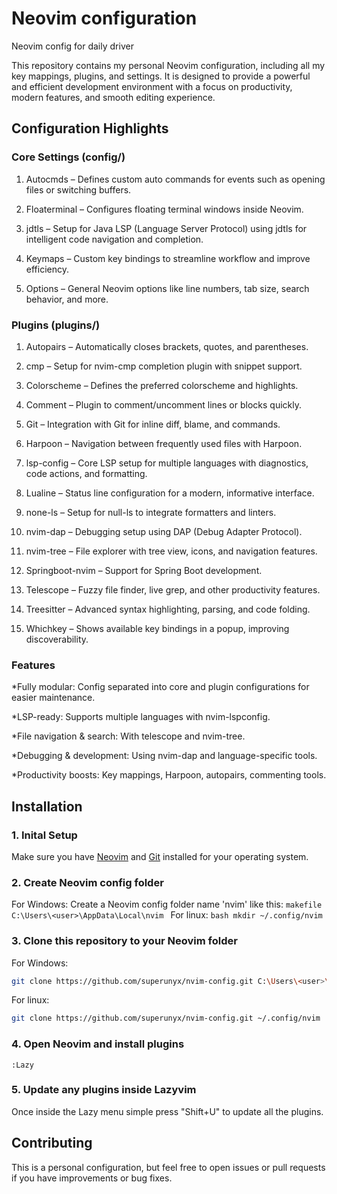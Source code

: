 # Neovim configuration

Neovim config for daily driver

This repository contains my personal Neovim configuration, including all my key mappings, plugins, and settings. It is designed to provide a powerful and efficient development environment with a focus on productivity, modern features, and smooth editing experience.

## Configuration Highlights
### Core Settings (config/)

1. Autocmds – Defines custom auto commands for events such as opening files or switching buffers.

2. Floaterminal – Configures floating terminal windows inside Neovim.

3. jdtls – Setup for Java LSP (Language Server Protocol) using jdtls for intelligent code navigation and completion.

4. Keymaps – Custom key bindings to streamline workflow and improve efficiency.

5. Options – General Neovim options like line numbers, tab size, search behavior, and more.

### Plugins (plugins/)

1. Autopairs – Automatically closes brackets, quotes, and parentheses.

2. cmp – Setup for nvim-cmp completion plugin with snippet support.

3. Colorscheme – Defines the preferred colorscheme and highlights.

4. Comment – Plugin to comment/uncomment lines or blocks quickly.

5. Git – Integration with Git for inline diff, blame, and commands.

6. Harpoon – Navigation between frequently used files with Harpoon.

7. lsp-config – Core LSP setup for multiple languages with diagnostics, code actions, and formatting.

8. Lualine – Status line configuration for a modern, informative interface.

9. none-ls – Setup for null-ls to integrate formatters and linters.

10. nvim-dap – Debugging setup using DAP (Debug Adapter Protocol).

11. nvim-tree – File explorer with tree view, icons, and navigation features.

12. Springboot-nvim – Support for Spring Boot development.

13. Telescope – Fuzzy file finder, live grep, and other productivity features.

14. Treesitter – Advanced syntax highlighting, parsing, and code folding.

15. Whichkey – Shows available key bindings in a popup, improving discoverability.

### Features

*Fully modular: Config separated into core and plugin configurations for easier maintenance.

*LSP-ready: Supports multiple languages with nvim-lspconfig.

*File navigation & search: With telescope and nvim-tree.

*Debugging & development: Using nvim-dap and language-specific tools.

*Productivity boosts: Key mappings, Harpoon, autopairs, commenting tools.

## Installation

### 1. Inital Setup

Make sure you have [Neovim](https://github.com/neovim/neovim) and [Git](https://git-scm.com/) installed for your operating system.

### 2. Create Neovim config folder

For Windows:
        Create a Neovim config folder name 'nvim' like this:
        ```makefile
        C:\Users\<user>\AppData\Local\nvim
        ```
For linux: 
        ```bash
        mkdir ~/.config/nvim
        ```

### 3. Clone this repository to your Neovim folder

For Windows: 
```bash
git clone https://github.com/superunyx/nvim-config.git C:\Users\<user>\AppData\Local\nvim
```

For linux:
```bash
git clone https://github.com/superunyx/nvim-config.git ~/.config/nvim
```

### 4. Open Neovim and install plugins
```vim
:Lazy
```

### 5. Update any plugins inside Lazyvim

Once inside the Lazy menu simple press "Shift+U" to update all the plugins.

## Contributing

This is a personal configuration, but feel free to open issues or pull requests if you have improvements or bug fixes.


